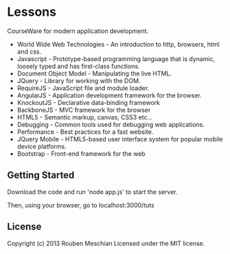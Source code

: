 # Lessons

CourseWare for modern application development.

*  World Wide Web Technologies - An introduction to http, browsers, html and css.
*  Javascript - Prototype-based programming language that is dynamic, loosely typed and has first-class functions.
*  Document Object Model - Manipulating the live HTML.
*  JQuery - Library for working with the DOM.
*  RequireJS - JavaScript file and module loader.
*  AngularJS - Application development framework for the browser.
*  KnockoutJS - Declarative data-binding framework
*  BackboneJS - MVC framework for the browser
*  HTML5 - Semantic markup, canvas, CSS3 etc...
*  Debugging - Common tools used for debugging web applications.
*  Performance - Best practices for a fast website.
*  JQuery Mobile - HTML5-based user interface system for popular mobile device platforms.
*  Bootstrap - Front-end framework for the web

## Getting Started
Download the code and run 'node app.js' to start the server.

Then, using your browser, go to localhost:3000/tuts

## License
Copyright (c) 2013 Rouben Meschian
Licensed under the MIT license.
